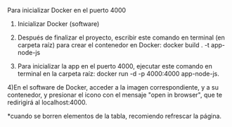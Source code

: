Para inicializar Docker en el puerto 4000
1) Inicializar Docker (software)

2) Después de finalizar el proyecto, escribir este comando en terminal (en carpeta raíz) para crear el contenedor en Docker: docker build . -t app-node-js 

3) Para inicializar la app en el puerto 4000, ejecutar este comando en terminal en la carpeta raíz: docker run -d -p 4000:4000 app-node-js.

4)En el software de Docker, acceder a la imagen correspondiente, y a su contenedor, y presionar el icono con el mensaje "open in browser", que te redirigirá al localhost:4000.

*cuando se borren elementos de la tabla, recomiendo refrescar la página.